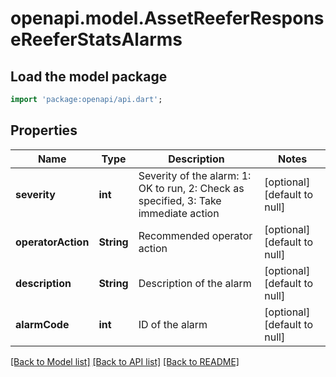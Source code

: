# openapi.model.AssetReeferResponseReeferStatsAlarms

## Load the model package
```dart
import 'package:openapi/api.dart';
```

## Properties
Name | Type | Description | Notes
------------ | ------------- | ------------- | -------------
**severity** | **int** | Severity of the alarm: 1: OK to run, 2: Check as specified, 3: Take immediate action | [optional] [default to null]
**operatorAction** | **String** | Recommended operator action | [optional] [default to null]
**description** | **String** | Description of the alarm | [optional] [default to null]
**alarmCode** | **int** | ID of the alarm | [optional] [default to null]

[[Back to Model list]](../README.md#documentation-for-models) [[Back to API list]](../README.md#documentation-for-api-endpoints) [[Back to README]](../README.md)


